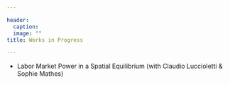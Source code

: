 ```yaml
---

header:
  caption: 
  image: ""
title: Works in Progress

---
```


- Labor Market Power in a Spatial Equilibrium (with Claudio Luccioletti & Sophie Mathes)

